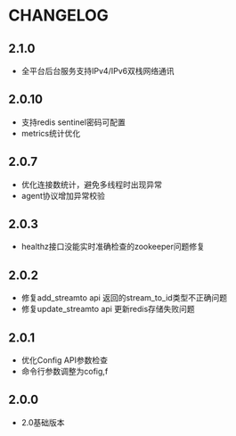 # CHANGELOG

## 2.1.0
* 全平台后台服务支持IPv4/IPv6双栈网络通讯

## 2.0.10
* 支持redis sentinel密码可配置
* metrics统计优化

## 2.0.7
* 优化连接数统计，避免多线程时出现异常
* agent协议增加异常校验

## 2.0.3
* healthz接口没能实时准确检查的zookeeper问题修复

## 2.0.2
* 修复add_streamto api 返回的stream_to_id类型不正确问题
* 修复update_streamto api 更新redis存储失败问题

## 2.0.1
* 优化Config API参数检查
* 命令行参数调整为cofig,f 

## 2.0.0
* 2.0基础版本
